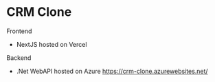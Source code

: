 # CRM Clone

Frontend

- NextJS hosted on Vercel

Backend

- .Net WebAPI hosted on Azure
  https://crm-clone.azurewebsites.net/
